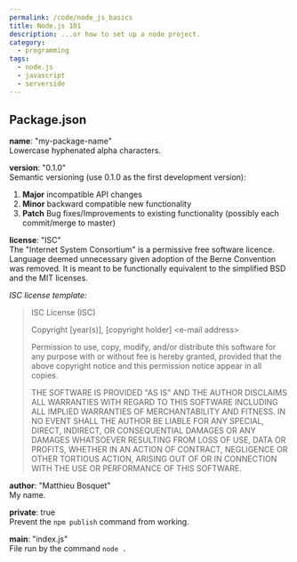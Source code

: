 ```yaml
---
permalink: /code/node_js_basics
title: Node.js 101
description: ...or how to set up a node project.
category:
  - programming
tags:
  - node.js
  - javascript
  - serverside
---
```


## Package.json

**name**: "my-package-name"  
Lowercase hyphenated alpha characters.

**version**: "0.1.0"  
Semantic versioning (use 0.1.0 as the first development version):
1. **Major** incompatible API changes
2. **Minor** backward compatible new functionality
3. **Patch** Bug fixes/Improvements to existing functionality (possibly each commit/merge to master)

**license**: "ISC"  
The "Internet System Consortium" is a permissive free software licence.
Language deemed unnecessary given adoption of the Berne Convention was removed.
It is meant to be functionally equivalent to the simplified BSD and the MIT licenses.

*ISC license template:*

> ISC License (ISC)
> 
> Copyright [year(s)], [copyright holder] \<e-mail address>
> 
> Permission to use, copy, modify, and/or distribute this software for any purpose with or without fee is hereby granted, provided that the above copyright notice and this permission notice appear in all copies.
> 
> THE SOFTWARE IS PROVIDED "AS IS" AND THE AUTHOR DISCLAIMS ALL WARRANTIES WITH REGARD TO THIS SOFTWARE INCLUDING ALL IMPLIED WARRANTIES OF MERCHANTABILITY AND FITNESS. IN NO EVENT SHALL THE AUTHOR BE LIABLE FOR ANY SPECIAL, DIRECT, INDIRECT, OR CONSEQUENTIAL DAMAGES OR ANY DAMAGES WHATSOEVER RESULTING FROM LOSS OF USE, DATA OR PROFITS, WHETHER IN AN ACTION OF CONTRACT, NEGLIGENCE OR OTHER TORTIOUS ACTION, ARISING OUT OF OR IN CONNECTION WITH THE USE OR PERFORMANCE OF THIS SOFTWARE.

**author**: "Matthieu Bosquet"  
My name.

**private**: true  
Prevent the `npm publish` command from working.

**main**: "index.js"  
File run by the command `node .`

